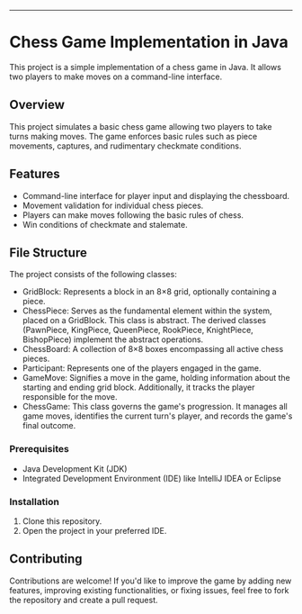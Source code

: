 
---

# Chess Game Implementation in Java

This project is a simple implementation of a chess game in Java. It allows two players to make moves on a command-line interface.

## Overview

This project simulates a basic chess game allowing two players to take turns making moves. The game enforces basic rules such as piece movements, captures, and rudimentary checkmate conditions.

## Features

- Command-line interface for player input and displaying the chessboard.
- Movement validation for individual chess pieces.
- Players can make moves following the basic rules of chess.
- Win conditions of checkmate and stalemate.

## File Structure

The project consists of the following classes:

- GridBlock: Represents a block in an 8×8 grid, optionally containing a piece.
- ChessPiece: Serves as the fundamental element within the system, placed on a GridBlock. This class is abstract. The derived classes (PawnPiece, KingPiece, QueenPiece, RookPiece, KnightPiece, BishopPiece) implement the abstract operations.
- ChessBoard: A collection of 8×8 boxes encompassing all active chess pieces.
- Participant: Represents one of the players engaged in the game.
- GameMove: Signifies a move in the game, holding information about the starting and ending grid block. Additionally, it tracks the player responsible for the move.
- ChessGame: This class governs the game's progression. It manages all game moves, identifies the current turn's player, and records the game's final outcome.



### Prerequisites

- Java Development Kit (JDK)
- Integrated Development Environment (IDE) like IntelliJ IDEA or Eclipse

### Installation

1. Clone this repository.
2. Open the project in your preferred IDE.


## Contributing

Contributions are welcome! If you'd like to improve the game by adding new features, improving existing functionalities, or fixing issues, feel free to fork the repository and create a pull request.



